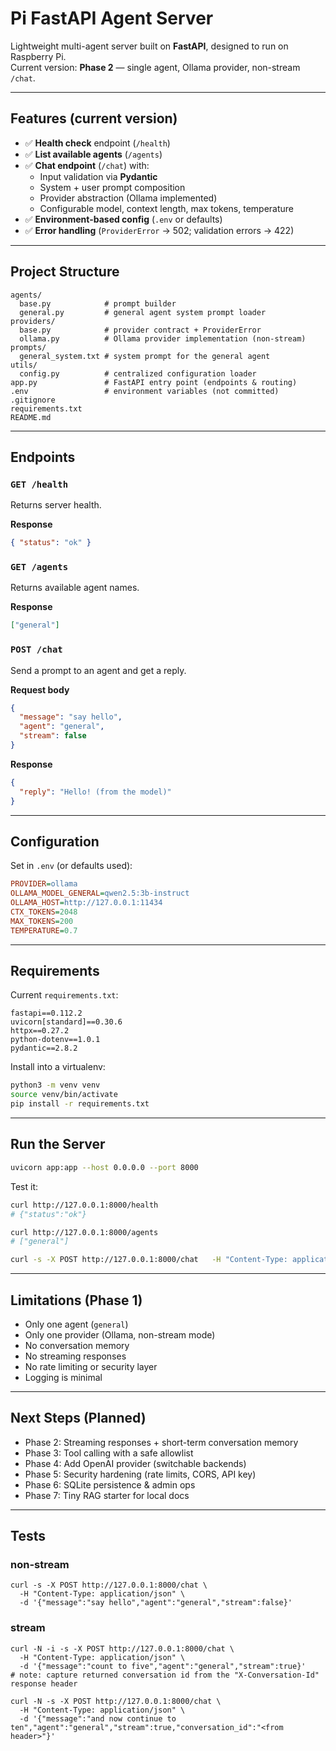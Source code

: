 # Pi FastAPI Agent Server

Lightweight multi-agent server built on **FastAPI**, designed to run on Raspberry Pi.  
Current version: **Phase 2** — single agent, Ollama provider, non-stream `/chat`.

---

## Features (current version)

- ✅ **Health check** endpoint (`/health`)
- ✅ **List available agents** (`/agents`)
- ✅ **Chat endpoint** (`/chat`) with:
  - Input validation via **Pydantic**
  - System + user prompt composition
  - Provider abstraction (Ollama implemented)
  - Configurable model, context length, max tokens, temperature
- ✅ **Environment-based config** (`.env` or defaults)
- ✅ **Error handling** (`ProviderError` → 502; validation errors → 422)

---

## Project Structure

```
agents/
  base.py            # prompt builder
  general.py         # general agent system prompt loader
providers/
  base.py            # provider contract + ProviderError
  ollama.py          # Ollama provider implementation (non-stream)
prompts/
  general_system.txt # system prompt for the general agent
utils/
  config.py          # centralized configuration loader
app.py               # FastAPI entry point (endpoints & routing)
.env                 # environment variables (not committed)
.gitignore
requirements.txt
README.md
```

---

## Endpoints

### `GET /health`

Returns server health.

**Response**
```json
{ "status": "ok" }
```

### `GET /agents`

Returns available agent names.

**Response**
```json
["general"]
```

### `POST /chat`

Send a prompt to an agent and get a reply.

**Request body**
```json
{
  "message": "say hello",
  "agent": "general",
  "stream": false
}
```

**Response**
```json
{
  "reply": "Hello! (from the model)"
}
```

---

## Configuration

Set in `.env` (or defaults used):

```ini
PROVIDER=ollama
OLLAMA_MODEL_GENERAL=qwen2.5:3b-instruct
OLLAMA_HOST=http://127.0.0.1:11434
CTX_TOKENS=2048
MAX_TOKENS=200
TEMPERATURE=0.7
```

---

## Requirements

Current `requirements.txt`:

```
fastapi==0.112.2
uvicorn[standard]==0.30.6
httpx==0.27.2
python-dotenv==1.0.1
pydantic==2.8.2
```

Install into a virtualenv:

```bash
python3 -m venv venv
source venv/bin/activate
pip install -r requirements.txt
```

---

## Run the Server

```bash
uvicorn app:app --host 0.0.0.0 --port 8000
```

Test it:

```bash
curl http://127.0.0.1:8000/health
# {"status":"ok"}

curl http://127.0.0.1:8000/agents
# ["general"]

curl -s -X POST http://127.0.0.1:8000/chat   -H "Content-Type: application/json"   -d '{"message":"say hello","agent":"general","stream":false}'
```

---

## Limitations (Phase 1)

- Only one agent (`general`)
- Only one provider (Ollama, non-stream mode)
- No conversation memory
- No streaming responses
- No rate limiting or security layer
- Logging is minimal

---

## Next Steps (Planned)

- Phase 2: Streaming responses + short-term conversation memory
- Phase 3: Tool calling with a safe allowlist
- Phase 4: Add OpenAI provider (switchable backends)
- Phase 5: Security hardening (rate limits, CORS, API key)
- Phase 6: SQLite persistence & admin ops
- Phase 7: Tiny RAG starter for local docs

---

## Tests

### non-stream

```
curl -s -X POST http://127.0.0.1:8000/chat \
  -H "Content-Type: application/json" \
  -d '{"message":"say hello","agent":"general","stream":false}'
```

### stream

```
curl -N -i -s -X POST http://127.0.0.1:8000/chat \
  -H "Content-Type: application/json" \
  -d '{"message":"count to five","agent":"general","stream":true}'
# note: capture returned conversation id from the "X-Conversation-Id" response header
```

```
curl -N -s -X POST http://127.0.0.1:8000/chat \
  -H "Content-Type: application/json" \
  -d '{"message":"and now continue to ten","agent":"general","stream":true,"conversation_id":"<from header>"}'
```


